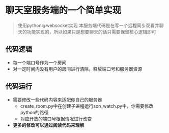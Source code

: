 # 聊天室服务端的一个简单实现
> 使用python与websocket实现
> 本服务端代码是在写一个远程同步观看并聊天的功能实现的，所以如果只是想要聊天的话只需要保留核心逻辑即可
## 代码逻辑
  - 每一个端口号作为一个房间
  - 对一定时间内没有用户的房间进行清除，释放端口号和服务器资源
## 代码运行
- 需要修改一些代码内容来适配你自己的服务器
  - create_room.py中在创建子进程运行son_watch.py中，你需要修改python的路径
  - 对应开放的端口号根据情况进行改变
- **更多的修改可以通过阅读代码来理解**
